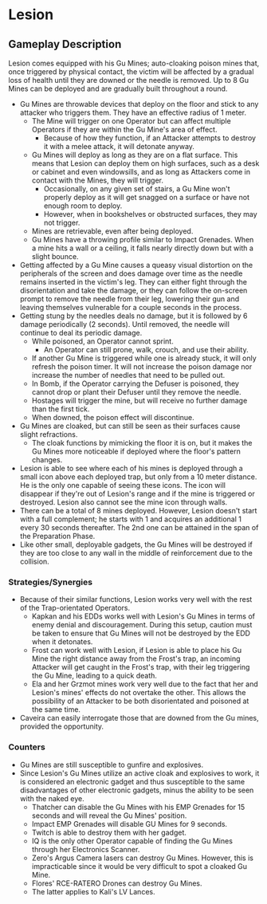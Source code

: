 # Lesion

## Gameplay Description

Lesion comes equipped with his Gu Mines; auto-cloaking poison mines that, once triggered by physical contact, the victim will be affected by a gradual loss of health until they are downed or the needle is removed. Up to 8 Gu Mines can be deployed and are gradually built throughout a round.

- Gu Mines are throwable devices that deploy on the floor and stick to any attacker who triggers them. They have an effective radius of 1 meter.
  - The Mine will trigger on one Operator but can affect multiple Operators if they are within the Gu Mine's area of effect.
    - Because of how they function, if an Attacker attempts to destroy it with a melee attack, it will detonate anyway.
  - Gu Mines will deploy as long as they are on a flat surface. This means that Lesion can deploy them on high surfaces, such as a desk or cabinet and even windowsills, and as long as Attackers come in contact with the Mines, they will trigger.
    - Occasionally, on any given set of stairs, a Gu Mine won't properly deploy as it will get snagged on a surface or have not enough room to deploy.
    - However, when in bookshelves or obstructed surfaces, they may not trigger.
  - Mines are retrievable, even after being deployed.
  - Gu Mines have a throwing profile similar to Impact Grenades. When a mine hits a wall or a ceiling, it falls nearly directly down but with a slight bounce.
- Getting affected by a Gu Mine causes a queasy visual distortion on the peripherals of the screen and does damage over time as the needle remains inserted in the victim's leg. They can either fight through the disorientation and take the damage, or they can follow the on-screen prompt to remove the needle from their leg, lowering their gun and leaving themselves vulnerable for a couple seconds in the process.
- Getting stung by the needles deals no damage, but it is followed by 6 damage periodically (2 seconds). Until removed, the needle will continue to deal its periodic damage.
  - While poisoned, an Operator cannot sprint.
    - An Operator can still prone, walk, crouch, and use their ability.
  - If another Gu Mine is triggered while one is already stuck, it will only refresh the poison timer. It will not increase the poison damage nor increase the number of needles that need to be pulled out.
  - In Bomb, if the Operator carrying the Defuser is poisoned, they cannot drop or plant their Defuser until they remove the needle.
  - Hostages will trigger the mine, but will receive no further damage than the first tick.
  - When downed, the poison effect will discontinue.
- Gu Mines are cloaked, but can still be seen as their surfaces cause slight refractions.
  - The cloak functions by mimicking the floor it is on, but it makes the Gu Mines more noticeable if deployed where the floor's pattern changes.
- Lesion is able to see where each of his mines is deployed through a small icon above each deployed trap, but only from a 10 meter distance. He is the only one capable of seeing these icons. The icon will disappear if they're out of Lesion's range and if the mine is triggered or destroyed. Lesion also cannot see the mine icon through walls.
- There can be a total of 8 mines deployed. However, Lesion doesn't start with a full complement; he starts with 1 and acquires an additional 1 every 30 seconds thereafter. The 2nd one can be attained in the span of the Preparation Phase.
- Like other small, deployable gadgets, the Gu Mines will be destroyed if they are too close to any wall in the middle of reinforcement due to the collision.

### Strategies/Synergies

- Because of their similar functions, Lesion works very well with the rest of the Trap-orientated Operators.
  - Kapkan and his EDDs works well with Lesion's Gu Mines in terms of enemy denial and discouragement. During this setup, caution must be taken to ensure that Gu Mines will not be destroyed by the EDD when it detonates.
  - Frost can work well with Lesion, if Lesion is able to place his Gu Mine the right distance away from the Frost's trap, an incoming Attacker will get caught in the Frost's trap, with their leg triggering the Gu Mine, leading to a quick death.
  - Ela and her Grzmot mines work very well due to the fact that her and Lesion's mines' effects do not overtake the other. This allows the possibility of an Attacker to be both disorientated and poisoned at the same time.
- Caveira can easily interrogate those that are downed from the Gu mines, provided the opportunity.

### Counters

- Gu Mines are still susceptible to gunfire and explosives.
- Since Lesion's Gu Mines utilize an active cloak and explosives to work, it is considered an electronic gadget and thus susceptible to the same disadvantages of other electronic gadgets, minus the ability to be seen with the naked eye.
  - Thatcher can disable the Gu Mines with his EMP Grenades for 15 seconds and will reveal the Gu Mines' position.
  - Impact EMP Grenades will disable GU Mines for 9 seconds.
  - Twitch is able to destroy them with her gadget.
  - IQ is the only other Operator capable of finding the Gu Mines through her Electronics Scanner.
  - Zero's Argus Camera lasers can destroy Gu Mines. However, this is impracticable since it would be very difficult to spot a cloaked Gu Mine.
  - Flores' RCE-RATERO Drones can destroy Gu Mines.
  - The latter applies to Kali's LV Lances.
